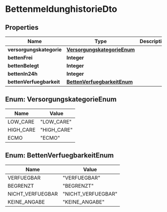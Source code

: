 

# BettenmeldunghistorieDto


## Properties

| Name | Type | Description | Notes |
|------------ | ------------- | ------------- | -------------|
|**versorgungskategorie** | [**VersorgungskategorieEnum**](#VersorgungskategorieEnum) |  |  |
|**bettenFrei** | **Integer** |  |  [optional] |
|**bettenBelegt** | **Integer** |  |  [optional] |
|**bettenIn24h** | **Integer** |  |  [optional] |
|**bettenVerfuegbarkeit** | [**BettenVerfuegbarkeitEnum**](#BettenVerfuegbarkeitEnum) |  |  [optional] |



## Enum: VersorgungskategorieEnum

| Name | Value |
|---- | -----|
| LOW_CARE | &quot;LOW_CARE&quot; |
| HIGH_CARE | &quot;HIGH_CARE&quot; |
| ECMO | &quot;ECMO&quot; |



## Enum: BettenVerfuegbarkeitEnum

| Name | Value |
|---- | -----|
| VERFUEGBAR | &quot;VERFUEGBAR&quot; |
| BEGRENZT | &quot;BEGRENZT&quot; |
| NICHT_VERFUEGBAR | &quot;NICHT_VERFUEGBAR&quot; |
| KEINE_ANGABE | &quot;KEINE_ANGABE&quot; |



